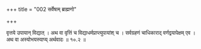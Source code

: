 +++
title = "002 सर्वेषाम् ब्राह्मणो"

+++

वृत्तये उपायान् विद्यात् । अथ वा वृत्तिं च विद्याधर्मप्राप्त्युपायांश् च । सर्वग्रहणं चाधिकाराद् वर्णद्वयापेक्षम् एव । अथ वा अस्योभयस्याप्य् अर्थवादः ॥ १०.२ ॥